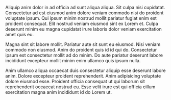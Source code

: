 Aliquip anim dolor in ad officia ad sunt aliqua aliqua. Sit culpa nisi cupidatat. Consectetur ad est eiusmod anim dolore veniam commodo nisi do proident voluptate ipsum. Qui ipsum minim nostrud mollit pariatur fugiat enim est proident consequat. Elit nostrud veniam eiusmod sint ex Lorem et. Culpa deserunt minim eu magna cupidatat irure laboris dolor veniam exercitation amet quis eu.

Magna sint sit labore mollit. Pariatur aute sit sunt eu eiusmod. Nisi veniam commodo non eiusmod. Anim do proident quis id id qui do. Consectetur ipsum est consectetur mollit ad do minim. Do aute pariatur deserunt labore incididunt excepteur mollit minim enim ullamco quis ipsum nulla.

Anim ullamco aliqua occaecat duis consectetur aliquip esse deserunt labore anim. Dolore excepteur proident reprehenderit. Anim adipisicing voluptate dolore eiusmod esse. Proident officia consequat ut qui laborum sit reprehenderit occaecat nostrud eu. Esse velit irure est qui officia cillum exercitation magna anim incididunt id do Lorem ut.